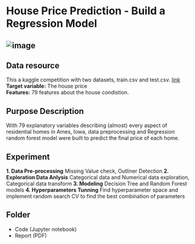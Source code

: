 # House Price Prediction - Build a Regression Model


![image](https://storage.googleapis.com/kaggle-competitions/kaggle/5407/media/housesbanner.png)
---

## Data resource
This a kaggle competition with two datasets, train.csv and test.csv. [link](https://www.kaggle.com/c/house-prices-advanced-regression-techniques/overview)
<br>
**Target variable:** The house price <br>
**Features:** 79 features about the house condistion. 

## Purpose Description 
With 79 explanatory variables describing (almost) every aspect of residential homes in Ames, Iowa, data preprocessing and Regression random forest model were built to predict the final price of each home. 

## Experiment 
**1. Data Pre-processing**  Missing Value check, Outliner Detection 
**2. Exploration Data Anlysis** Categorical data and Numerical data exploration, Categorical data transform 
**3. Modeling** Decision Tree and Random Forest models
**4. Hyperparameters Tunning** Find hyperparameter space and implement random search CV to find the best combination of parameters 


## Folder
- Code (Jupyter notebook)
- Report (PDF)
